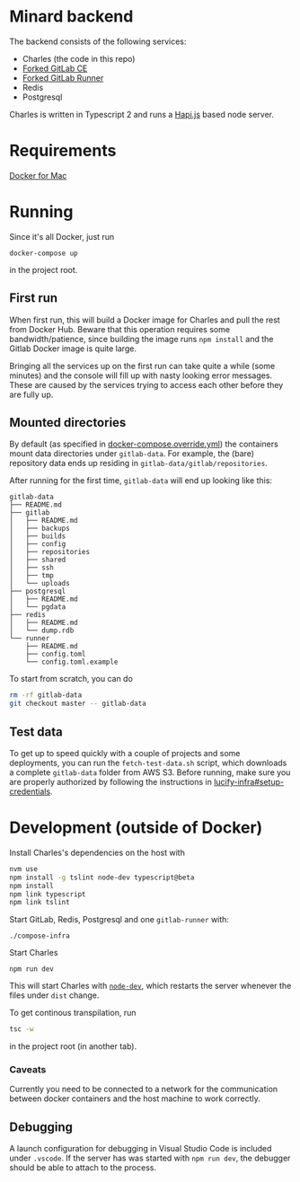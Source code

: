 
# Minard backend

The backend consists of the following services:

- Charles (the code in this repo)
- [Forked GitLab CE](https://github.com/lucified/gitlab-ce)
- [Forked GitLab Runner](https://github.com/lucified/minard-runner)
- Redis
- Postgresql

Charles is written in Typescript 2 and runs a [Hapi.js](http://hapijs.com) based node server.

# Requirements

[Docker for Mac](https://docs.docker.com/docker-for-mac/)

# Running

Since it's all Docker, just run
```
docker-compose up
```
in the project root.

## First run

When first run, this will build a Docker image for Charles
and pull the rest from Docker Hub. Beware that this operation requires some bandwidth/patience,
since building the image runs `npm install` and the Gitlab Docker image is quite large.

Bringing all the services up on the first run can take quite a while (some minutes) and the
console will fill up with nasty looking error messages. These are caused by the
services trying to access each other before they are fully up.

## Mounted directories

By default (as specified in [docker-compose.override.yml](./docker-compose.override.yml)) the
containers mount data directories under `gitlab-data`. For example, the (bare) repository data
ends up residing in `gitlab-data/gitlab/repositories`.

After running for the first time, `gitlab-data` will end up looking like this:

```
gitlab-data
├── README.md
├── gitlab
│   ├── README.md
│   ├── backups
│   ├── builds
│   ├── config
│   ├── repositories
│   ├── shared
│   ├── ssh
│   ├── tmp
│   └── uploads
├── postgresql
│   ├── README.md
│   └── pgdata
├── redis
│   ├── README.md
│   └── dump.rdb
└── runner
    ├── README.md
    ├── config.toml
    └── config.toml.example
```

To start from scratch, you can do
```bash
rm -rf gitlab-data
git checkout master -- gitlab-data
```

## Test data

To get up to speed quickly with a couple of projects and some deployments,
you can run the `fetch-test-data.sh` script, which downloads a complete
`gitlab-data` folder from AWS S3. Before running, make sure you are properly authorized
 by following the instructions in [lucify-infra#setup-credentials](https://github.com/lucified/lucify-infra#setup-credentials).

# Development (outside of Docker)

Install Charles's dependencies on the host with
```bash
nvm use
npm install -g tslint node-dev typescript@beta
npm install
npm link typescript
npm link tslint
```

Start GitLab, Redis, Postgresql and one `gitlab-runner` with:

```shell
./compose-infra
```

Start Charles
```
npm run dev
```

This will start Charles with
[`node-dev`](https://github.com/fgnass/node-dev), which restarts
the server whenever the files under `dist` change.

To get continous transpilation, run
```bash
tsc -w
```
in the project root (in another tab).


### Caveats

Currently you need to be connected to a network for the communication between
docker containers and the host machine to work correctly.

## Debugging

A launch configuration for debugging in Visual Studio Code is included
under `.vscode`. If the server has was started with `npm run dev`, the debugger should
be able to attach to the process.
